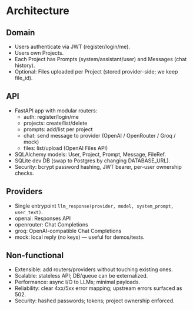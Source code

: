 ﻿# Architecture 

## Domain
- Users authenticate via JWT (register/login/me).
- Users own Projects.
- Each Project has Prompts (system/assistant/user) and Messages (chat history).
- Optional: Files uploaded per Project (stored provider-side; we keep file_id).

## API
- FastAPI app with modular routers:
  - auth: register/login/me
  - projects: create/list/delete
  - prompts: add/list per project
  - chat: send message to provider (OpenAI / OpenRouter / Groq / mock)
  - files: list/upload (OpenAI Files API)
- SQLAlchemy models: User, Project, Prompt, Message, FileRef.
- SQLite dev DB (swap to Postgres by changing DATABASE_URL).
- Security: bcrypt password hashing, JWT bearer, per-user ownership checks.

## Providers
- Single entrypoint `llm_response(provider, model, system_prompt, user_text)`.
- openai: Responses API
- openrouter: Chat Completions
- groq: OpenAI-compatible Chat Completions
- mock: local reply (no keys) — useful for demos/tests.

## Non-functional
- Extensible: add routers/providers without touching existing ones.
- Scalable: stateless API; DB/queue can be externalized.
- Performance: async I/O to LLMs; minimal payloads.
- Reliability: clear 4xx/5xx error mapping; upstream errors surfaced as 502.
- Security: hashed passwords; tokens; project ownership enforced.
